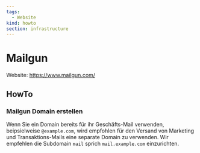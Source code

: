 ```yaml
---
tags:
  - Website
kind: howto
section: infrastructure
---
```


# Mailgun

Website: <https://www.mailgun.com/>

## HowTo

### Mailgun Domain erstellen

Wenn Sie ein Domain bereits für ihr Geschäfts-Mail verwenden, beipsielweise `@example.com`, wird empfohlen für den Versand von Marketing und Transaktions-Mails eine separate Domain zu verwenden. Wir empfehlen die Subdomain `mail` sprich `mail.example.com` einzurichten.
